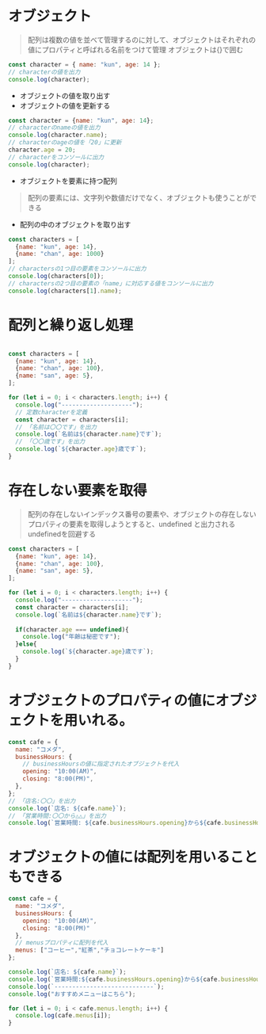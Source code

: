 # オブジェクト
>配列は複数の値を並べて管理するのに対して、オブジェクトはそれぞれの値にプロパティと呼ばれる名前をつけて管理
オブジェクトは{}で囲む

```js
const character = { name: "kun", age: 14 };
// characterの値を出力
console.log(character);
```
- オブジェクトの値を取り出す
- オブジェクトの値を更新する
```js
const character = {name: "kun", age: 14};
// characterのnameの値を出力
console.log(character.name);
// characterのageの値を「20」に更新
character.age = 20;
// characterをコンソールに出力
console.log(character);
```

- オブジェクトを要素に持つ配列
>配列の要素には、文字列や数値だけでなく、オブジェクトも使うことができる
- 配列の中のオブジェクトを取り出す
```js
const characters = [
  {name: "kun", age: 14},
  {name: "chan", age: 1000}
];
// charactersの1つ目の要素をコンソールに出力
console.log(characters[0]);
// charactersの2つ目の要素の「name」に対応する値をコンソールに出力
console.log(characters[1].name);
```

# 配列と繰り返し処理
```js

const characters = [
  {name: "kun", age: 14},
  {name: "chan", age: 100},
  {name: "san", age: 5},
];

for (let i = 0; i < characters.length; i++) {
  console.log("--------------------"); 
  // 定数characterを定義
  const character = characters[i]; 
  // 「名前は〇〇です」を出力
  console.log(`名前は${character.name}です`); 
  // 「〇〇歳です」を出力
  console.log(`${character.age}歳です`);
}
```

# 存在しない要素を取得
>配列の存在しないインデックス番号の要素や、オブジェクトの存在しないプロパティの要素を取得しようとすると、undefined と出力される
>undefinedを回避する
```js
const characters = [
  {name: "kun", age: 14},
  {name: "chan", age: 100},
  {name: "san", age: 5},
];

for (let i = 0; i < characters.length; i++) {
  console.log("--------------------");
  const character = characters[i];
  console.log(`名前は${character.name}です`);
  
  if(character.age === undefined){
    console.log("年齢は秘密です");
  }else{
    console.log(`${character.age}歳です`);
  }
}
```
# オブジェクトのプロパティの値にオブジェクトを用いれる。
```js
const cafe = {
  name: "コメダ",
  businessHours: {
    // businessHoursの値に指定されたオブジェクトを代入
    opening: "10:00(AM)",
    closing: "8:00(PM)",
  },
};
// 「店名:〇〇」を出力
console.log(`店名: ${cafe.name}`);
// 「営業時間:〇〇から△△」を出力
console.log(`営業時間: ${cafe.businessHours.opening}から${cafe.businessHours.closing}`);
```

# オブジェクトの値には配列を用いることもできる
```js
const cafe = {
  name: "コメダ",
  businessHours: { 
    opening: "10:00(AM)",
    closing: "8:00(PM)"
  },
  // menusプロパティに配列を代入
  menus: ["コーヒー","紅茶","チョコレートケーキ"]
};

console.log(`店名: ${cafe.name}`);
console.log(`営業時間:${cafe.businessHours.opening}から${cafe.businessHours.closing}`);
console.log(`----------------------------`);
console.log("おすすめメニューはこちら");

for (let i = 0; i < cafe.menus.length; i++) {
  console.log(cafe.menus[i]);
}
```

